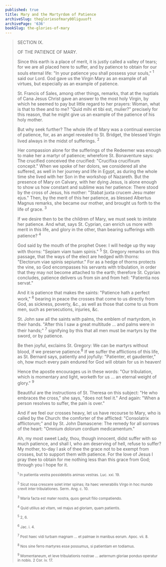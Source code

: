 ```yaml
---
published: true
title: Mary and the Martyrdom of Patience
archiveSlug: thegloriesofmary00liguuoft
archivePage: '636'
bookSlug: the-glories-of-mary
---
```


> SECTION IX.
>
> OF THE PATIENCE OF MARY.
>
> Since this earth is a place of merit, it is justly called a valley of tears; for we are all placed here to suffer, and by patience to obtain for our souls eternal life: "In your patience you shall possess your souls," <sup>1</sup> said our Lord. God gave us the Virgin Mary as an example of all virtues, but especially as an example of patience.
>
> St. Francis of Sales, among other things, remarks, that at the nuptials of Cana Jesus Christ gave an answer to the most holy Virgin, by which he seemed to pay but little regard to her prayers: Woman, what is that to thee and to me? "Quid mihi et tibi est, mulier?" precisely for this reason, that he might give us an example of the patience of his holy mother.
>
> But why seek further? The whole life of Mary was a continual exercise of patience, for, as an angel revealed to St. Bridget, the blessed Virgin lived always in the midst of sufferings. <sup>2</sup>
>
> Her compassion alone for the sufferings of the Redeemer was enough to make her a martyr of patience; wherefore St. Bonaventure says: The crucified conceived the crucified: "Crucifixa crucifixum concepit." When we spoke of her dolors, we considered all she suffered, as well in her journey and life in Egypt, as during the whole time she lived with her Son in the workshop of Nazareth. But the presence of Mary on Calvary, with her dying Jesus, is alone enough to show us how constant and sublime was her patience: There stood by the cross of Jesus, his mother: "Stabat juxta crucem Jesu mater ejus." Then, by the merit of this her patience, as blessed Albertus Magnus remarks, she became our mother, and brought us forth to the life of grace. <sup>3</sup>
>
> If we desire then to be the children of Mary, we must seek to imitate her patience. And what, says St. Cyprian, can enrich us more with merit in this life, and glory in the other, than bearing sufferings with patience? <sup>4</sup>
>
> God said by the mouth of the prophet Osee: I will hedge up thy way with thorns: "Sepiam viam tuam spinis." <sup>5</sup> St. Gregory remarks on this passage, that the ways of the elect are hedged with thorns: "Electorum viae spinis sepiuntur." For as a hedge of thorns protects the vine, so God encompasses his servants with tribulation, in order that they may not become attached to the earth; therefore St. Cyprian concludes, patience delivers us from sin and from hell: "Patientia nos servat."
>
> And it is patience that makes the saints: "Patience hath a perfect work," <sup>6</sup> bearing in peace the crosses that come to us directly from God, as sickness, poverty, &c., as well as those that come to us from men, such as persecutions, injuries, &c.
>
> St. John saw all the saints with palms, the emblem of martyrdom, in their hands. "After this I saw a great multitude … and palms were in their hands;" <sup>7</sup> signifying by this that all men must be martyrs by the sword, or by patience.
>
> Be then joyful, exclaims St. Gregory: We can be martyrs without blood, if we preserve patience.<sup>8</sup> If we suffer the afflictions of this life, as St. Bernard says, patiently and joyfully: "Patienter, et gaudenter," oh, how much every pain endured for God will obtain for us in heaven!
>
> Hence the apostle encourages us in these words: "Our tribulation, which is momentary and light, worketh for us … an eternal weight of glory." <sup>9</sup>
>
> Beautiful are the instructions of St. Theresa on this subject: "He who embraces the cross," she says, "does not feel it." And again: "When a person resolves to suffer, the pain is over."
>
> And if we feel our crosses heavy, let us have recourse to Mary, who is called by the Church: the comforter of the afflicted: "Consolatrix afflictorum;" and by St. John Damascene: The remedy for all sorrows of the heart: "Omnium dolorum cordium medicamentum."
>
> Ah, my most sweet Lady, thou, though innocent, didst suffer with so much patience, and shall I, who am deserving of hell, refuse to suffer? My mother, to-day I ask of thee the grace not to be exempt from crosses, but to support them with patience. For the love of Jesus I pray thee to obtain for me nothing less than this grace from God; through you I hope for it.
>
> <small><sup>1</sup> In patientia vestra possidebitis animas vestras. Luc. xxi. 19.</small>
>
> <small><sup>2</sup> Sicut rosa crescere solet inter spinas; ita haec venerabilis Virgo in hoc mundo crevit inter tribulationes. Serm. Ang. c. 10.</small>
>
> <small><sup>3</sup> Maria facta est mater nostra, quos genuit filio compatiendo.</small>
>
> <small><sup>4</sup> Quid utilius ad vitam, vel majus ad gloriam, quam patientis.</small>
>
> <small><sup>5</sup> 2, 6.</small>
>
> <small><sup>6</sup> Jac. i. 4.</small>
>
> <small><sup>7</sup> Post haec vidi turbam magnam … et palmae in manibus eorum. Apoc. vii. 8.</small>
>
> <small><sup>8</sup> Nos sine ferro martyres esse possumus, si patientiam en todiamus.</small>
>
> <small><sup>9</sup> Momentaneum, et leve tribulationis nostrae … aeternum gloriae pondus operatur in nobis. 2 Cor. iv. 17.</small>
